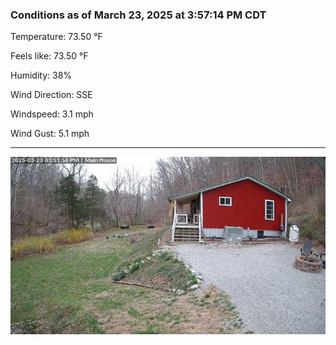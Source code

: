 ### Conditions as of March 23, 2025 at 3:57:14 PM CDT 

Temperature: 73.50 &deg;F

Feels like: 73.50 &deg;F

Humidity: 38%

Wind Direction: SSE

Windspeed: 3.1 mph

Wind Gust: 5.1 mph

---

<img src="./images/latest.jpeg"/>

